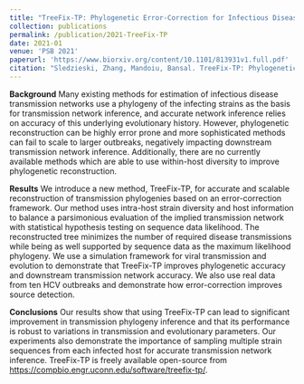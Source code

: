 ```yaml
---
title: "TreeFix-TP: Phylogenetic Error-Correction for Infectious Disease Transmission Network Inference"
collection: publications
permalink: /publication/2021-TreeFix-TP
date: 2021-01
venue: 'PSB 2021'
paperurl: 'https://www.biorxiv.org/content/10.1101/813931v1.full.pdf'
citation: "Sledzieski, Zhang, Mandoiu, Bansal. TreeFix-TP: Phylogenetic Error-Correction for Infectious Disease Transmission Network Inference. Under review."
---
```


**Background** 
Many existing methods for estimation of infectious disease transmission networks use a phylogeny of the infecting strains as the basis for transmission network inference, and accurate network inference relies on accuracy of this underlying evolutionary history. However, phylogenetic reconstruction can be highly error prone and more sophisticated methods can fail to scale to larger outbreaks, negatively impacting downstream transmission network inference. Additionally, there are no currently available methods which are able to use within-host diversity to improve phylogenetic reconstruction.

**Results**
 We introduce a new method, TreeFix-TP, for accurate and scalable reconstruction of transmission phylogenies based on an error-correction framework. Our method uses intra-host strain diversity and host information to balance a parsimonious evaluation of the implied transmission network with statistical hypothesis testing on sequence data likelihood. The reconstructed tree minimizes the number of required disease transmissions while being as well supported by sequence data as the maximum likelihood phylogeny. We use a simulation framework for viral transmission and evolution to demonstrate that TreeFix-TP improves phylogenetic accuracy and downstream transmission network accuracy. We also use real data from ten HCV outbreaks and demonstrate how error-correction improves source detection.

**Conclusions**
Our results show that using TreeFix-TP can lead to significant improvement in transmission phylogeny inference and that its performance is robust to variations in transmission and evolutionary parameters. Our experiments also demonstrate the importance of sampling multiple strain sequences from each infected host for accurate transmission network inference. TreeFix-TP is freely available open-source from https://compbio.engr.uconn.edu/software/treefix-tp/.